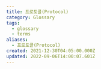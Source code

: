 ```yaml
---
title: 프로토콜(Protocol)
category: Glossary
tags:
  - glossary
  - terms
aliases:
  - 프로토콜(Protocol)
created: 2021-12-30T04:05:00.000Z
updated: 2022-09-06T14:00:07.601Z
---
```


<Metadata />
